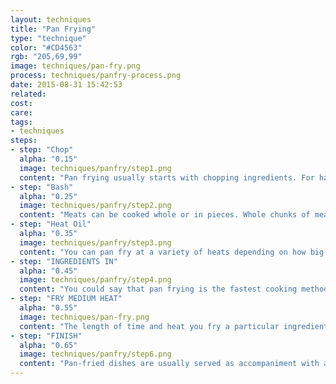```yaml
---
layout: techniques
title: "Pan Frying" 
type: "technique"
color: "#CD4563"
rgb: "205,69,99"
image: techniques/pan-fry.png
process: techniques/panfry-process.png
date: 2015-08-31 15:42:53 
related:
cost:
care:
tags:
- techniques
steps: 
- step: "Chop"
  alpha: "0.15"
  image: techniques/panfry/step1.png
  content: "Pan frying usually starts with chopping ingredients. For harder vegetables, thinner strips or smaller cubes in are usually preferred for stir frying as smaller pieces cook through quicker."
- step: "Bash"
  alpha: "0.25"
  image: techniques/panfry/step2.png
  content: "Meats can be cooked whole or in pieces. Whole chunks of meat, like steaks are sometimes pounded to make them thinner (this is also so that they will cook through quicker)."
- step: "Heat Oil"
  alpha: "0.35"
  image: techniques/panfry/step3.png
  content: "You can pan fry at a variety of heats depending on how big you’ve cut your ingredients (lower heat for larger chunks or they will burn before they cook through, but medium high is usually quite versatile). The oil should be hot before you put the other ingredients in."
- step: "INGREDIENTS IN"
  alpha: "0.45"
  image: techniques/panfry/step4.png
  content: "You could say that pan frying is the fastest cooking method (If you don’t count microwaving as a cooking method). It’s important to keep an eye on the pan during the entire process, so that you can adjust the heat. You want to hear a sizzling sound, but not see any burning. "
- step: "FRY MEDIUM HEAT"
  alpha: "0.55"
  image: techniques/pan-fry.png
  content: "The length of time and heat you fry a particular ingredient will depend on its thickness and also on how done you want it (this is especially true for meats). You can even use the high temperature of the pan to get a crispy crust on something, then finish the dish in the oven. "
- step: "FINISH"
  alpha: "0.65"
  image: techniques/panfry/step6.png
  content: "Pan-fried dishes are usually served as accompaniment with a starchy component, like potato, rice and pasta, but you can fry starches in a pan too.  Starches are usually pre-cooked before frying, or simmered with liquid after."
---
```

